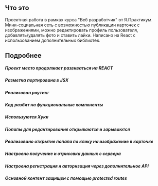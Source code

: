 ## Что это
Проектная работа в рамках курса "Веб разработчик" от Я.Практикум. 
Мини-социальная сеть с возможностью публикации карточек с изображениями, можно редактировать профиль пользователя, добавлять/удалять фото и ставить лайки.
Написано на React с использованием дополнительных библиотек.

## Подробнее

##### Проект место продолжает развиваться на REACT

##### Разметка портирована в JSX

##### Реализован роутинг

##### Код разбит на функциональные компоненты

##### Используются Хуки

##### Попапы для редактирования открываются и зарываются

##### Реализовано открытие попапа по клику на изображение в карточке

##### Настроено получение и отрисовка данных с сервера

##### Настроена регистрация и авторизация через дополнительное API 

##### Основной контент защищен с помощью protected routes

